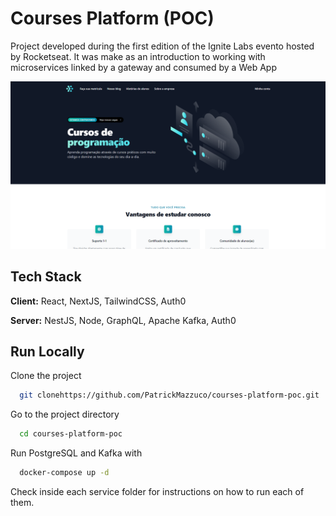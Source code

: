 # Courses Platform (POC)

Project developed during the first edition of the Ignite Labs evento hosted by Rocketseat. It was make as an introduction to working with microservices linked by a gateway and consumed by a Web App

![Main](https://github.com/PatrickMazzuco/courses-platform-poc/blob/screenshots/screenshots/main.png?raw=true)

## Tech Stack

**Client:** React, NextJS, TailwindCSS, Auth0

**Server:** NestJS, Node, GraphQL, Apache Kafka, Auth0

## Run Locally

Clone the project

```bash
  git clonehttps://github.com/PatrickMazzuco/courses-platform-poc.git
```

Go to the project directory

```bash
  cd courses-platform-poc
```

Run PostgreSQL and Kafka with

```bash
  docker-compose up -d
```

Check inside each service folder for instructions on how to run each of them.
